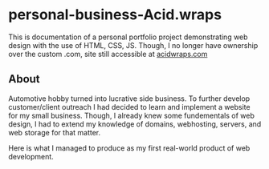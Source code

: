 # personal-business-Acid.wraps
This is documentation of a personal portfolio project demonstrating web design with the use of HTML, CSS, JS.
Though, I no longer have ownership over the custom .com, site still accessible at [acidwraps.com](https://rapidwraps.000webhostapp.com)
## About
Automotive hobby turned into lucrative side business. To further develop customer/client outreach I had decided to learn and implement a website for my small business. Though, I already knew some fundementals of web design, I had to extend my knowledge of domains, webhosting, servers, and web storage for that matter. 

Here is what I managed to produce as my first real-world product of web development. 

